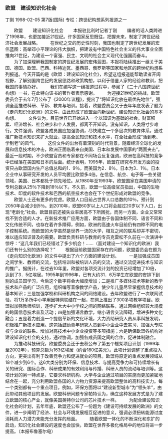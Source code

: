 ### 欧盟　建设知识化社会
丁刚
1998-02-05
第7版(国际)
专栏：跨世纪构想系列报道之一

　　欧盟
　　建设知识化社会
　　本报驻比利时记者丁刚
　　编者的话人类跨进了1998年，也更加接近21世纪。许多国家反思既往，把握未来，制定了跨世纪经济社会发展战略。
　　在世纪之交的历史性时刻，我国也制定了跨世纪发展的宏伟蓝图：高举邓小平理论的伟大旗帜，把建设有中国特色社会主义的伟大事业全面推向21世纪，为建设一个富强、民主、文明的社会主义现代化强国而奋斗。
　　为了加深理解我国制定的跨世纪发展的宏伟蓝图，本报将陆续推出一组关于美国、德国、欧盟、巴西、科特迪瓦、墨西哥、俄罗斯等国家和地区的跨世纪构想系列报道。今天开篇的是《欧盟：建设知识化社会》，希望这组报道能帮助读者开阔视野，了解别国跨世纪的发展思路和政策构想，以利于借鉴人家的经验和教训，把我国的事情办好。
　　我们在编写这一组报道过程中，参阅了《二十八国跨世纪构想》一书，在此特向该书的著作者表示感谢。
　　为迎接21世纪的挑战，欧盟委员会于去年7月公布了《2000年议程》，提出了“将知识化放在最优先地位”，强调全面推进科研、革新、教育与培训。接着，欧盟委员会又于去年年底发表了题为《走向知识化欧洲》的文件，由此形成了欧盟面向新世纪、建设知识化社会的基本构想。
　　文件认为，目前世界已开始进入一个以知识为基础的社会。财富积累、经济增长、社会进步和个人发展，都离不开知识。没有知识，人类将寸步难行。文件强调，欧盟各成员国应加强协调，尽快建立一个多层次的教育体系，通过推广新技术知识来扩大就业，提高全民知识和技术水平，在全社会形成“活到老、学到老”的风气。
　　这份文件的出台有着深刻的时代背景。随着经济全球化的发展和信息技术的冲击，欧洲正面临着来自美国、日本和发展中国家的“两面夹击”。最近一段时期，不少欧盟官员和专家都在不同场合反复强调，欧洲在高科技的竞争中已经落在美国和日本的后面。统计表明，1995年，欧盟在研究与开发方面的投资只占欧盟国内生产总值总和的1．9％，而美国为2．8％，日本为3．1％。日本企业中从事研究开发的人员平均要比欧盟多4倍。在信息、航空、电子等一些关键领域，美国、日本都处于领先地位。从1980年至1993年，欧盟国家在美国申请的专利总数从25％下降到18％以下。不久前，欧盟一位高级官员指出，中国的生物技术、印度的软件技术和巴西的航空技术也会在下个世纪形成对欧盟的竞争。
　　欧盟人士还有更多的忧虑。欧盟人口目前占世界人口总数的10％，预计到2050年会减少到5％。到2010年，欧盟60岁以上人口将会超过20岁以下人口，出现“老龄化”社会。欧盟目前还被失业率居高不下所困扰，而另一方面，企业又常常找不到合适的人才。在新技术推广应用方面，欧盟由于各国体制不同、语言不同和文化传统不同，也存在着许多障碍，例如，欧洲的高速火车目前仍有四种不同的电子控制系统。而欧盟的大学虽然是世界一流的大学，相互之间的联系却并不密切，难以适应知识普及的需要。欧盟负责科研与教育的专员克雷松不久前在一次演讲中惊呼：“这几年我们已经错过了多少机会！……（面对建设一个知识化的欧洲）我们还有什么别的选择呢？”
　　根据目前欧盟国家存在的问题，欧盟委员会在题为《走向知识化欧洲》的文件中提出了六个方面的建设计划。
　　一是加强成员国之间学生、教师的交流，包括培训和被培训人员的交流，通过交流促进技术与知识的推广。据统计，在过去10年里，欧盟对各项交流计划的投资已经增加了10倍，达到了3．5亿埃居。1995年到1996年，已有大约31．6万学生在欧盟的安排下到别的成员国学习，今后这个数字将会大幅度增加；二是推广多媒体技术等新的教学技术和产品的广泛应用，组织编写音像教学产品，使少年儿童尽早掌握信息技术的基本知识；三是加强学校和科研机构之间的网络建设。去年欧盟进行了一次联网试验，将1万多所中小学用因特网联结在一起，在网上推出了300多项教学项目。欧盟拟加强教师培训，逐步扩大大中小学校之间的网络联系，通过网络组织较大规模的跨国信息技术普及活动；四是加强语言教学，缩小语言交流障碍，增进多种文化融合；五是着力创造一个提倡革新的文化环境，大力资助研究人员从事科技发明，积极推广新技术应用。这包括鼓励青年研究人员到中小企业中去实习、加强大专院校与企业的联系、增加对高技术中小企业投资等多项措施；六是确保欧盟各机构对建设知识化社会的支持，通过协调，加强各成员国之间的合作，促进体制融合。
　　为推动科技研究，欧盟委员会还于去秋公布了第五个框架项目计划（1999年至2002年），预算总额为163亿埃居（约合180亿美元）。此项计划调整了重点投入方向，更突出有利于改善竞争力和促进就业的项目。欧盟将原定的重点发展领域从18个减少到6个。这6大类分别为环保、信息技术、与提高竞争力和可持续增长有关的研究、国际合作、科研成果的有效利用与传播、科研人员的流动与培训等。这项计划的另一特点是，它要求科研机构、大学与企业通过项目的实施而更加紧密地结合在一起，充分利用欧盟各国的人力物力资源来提高欧盟整体的高科技实力。每一个类别都有一个重点项目，例如，环保方面将以“建设新型城市”为“领头羊”，由此带动其他项目的发展。欧盟科研问题专家帕特认为，确立这种发展方式是为了建立欧盟的核心产业，就像美国英特尔公司的芯片技术一样。
　　为配合建设知识化社会的计划，去年年底，欧盟还公布了一份题为《建设可持续发展的欧洲》的文件，进一步阐明了经济、社会与环境发展相互促进的意义，强调必须扭转能源过度消耗而人力潜力未能充分发挥的局面。
　　随着欧盟一体化的不断深化和东扩的启动，知识化社会建设的速度也会加快，欧盟在世界多极化格局中的地位将进一步提高。（本报布鲁塞尔电）
